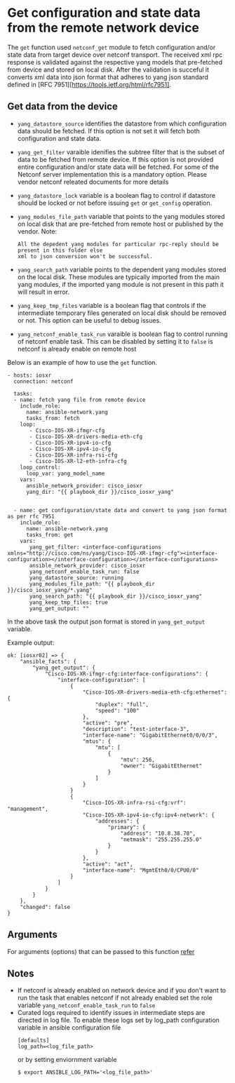 # Get configuration and state data from the remote network device
The `get` function used `netconf_get` module to fetch configuration and/or
state data from target device over netconf transport. The received xml rpc response
is validated against the respective yang models that pre-fetched from device
and stored on local disk. After the validation is succeful it converts xml data into
json format that adheres to yang json standard defined in [RFC 7951][https://tools.ietf.org/html/rfc7951].


## Get data from the device
* `yang_datastore_source` identifies the datastore from which configuration data should be fetched.
  If this option is not set it will fetch both configuration and state data.

* `yang_get_filter` varaible idenifies the subtree filter that is the subset of data to be fetched from
  remote device. If this option is not provided entire configuration and/or state data will be fetched.
  For some of the Netconf server implementation this is a mandatory option. Please vendor netconf releated
  documents for more details

* `yang_datastore_lock` variable is a boolean flag to control if datastore should be locked or not
  before issuing `get` or `get_config` operation.

* `yang_modules_file_path` variable that points to the yang modules
  stored on local disk that are pre-fetched from remote host or published by the vendor.
  Note:
  ```
  All the depedent yang modules for particular rpc-reply should be present in this folder else
  xml to json conversion won't be successful.
  ```


* `yang_search_path` variable points to the dependent yang modules stored on the local disk.
  These modules are typically imported from the main yang modules, if the imported yang module
  is not present in this path it will result in error.

* `yang_keep_tmp_files` variable is a boolean flag that controls if the intermediate temporary files
  generated on local disk should be removed or not. This option can be useful to debug issues.

* `yang_netconf_enable_task_run` varaible is boolean flag to control running of netconf enable task.
  This can be disabled by setting it to `false` is netconf is already enable on remote host

Below is an example of how to use the `get` function.
```
- hosts: iosxr
  connection: netconf

  tasks:
  - name: fetch yang file from remote device
    include_role:
      name: ansible-network.yang
      tasks_from: fetch
    loop:
       - Cisco-IOS-XR-ifmgr-cfg
       - Cisco-IOS-XR-drivers-media-eth-cfg
       - Cisco-IOS-XR-ipv4-io-cfg
       - Cisco-IOS-XR-ipv4-io-cfg
       - Cisco-IOS-XR-infra-rsi-cfg
       - Cisco-IOS-XR-l2-eth-infra-cfg
    loop_control:
      loop_var: yang_model_name
    vars:
      ansible_network_provider: cisco_iosxr
      yang_dir: "{{ playbook_dir }}/cisco_iosxr_yang"


  - name: get configuration/state data and convert to yang json format as per rfc 7951
    include_role:
      name: ansible-network.yang
      tasks_from: get
    vars:
       yang_get_filter: <interface-configurations xmlns="http://cisco.com/ns/yang/Cisco-IOS-XR-ifmgr-cfg"><interface-configuration></interface-configuration></interface-configurations>
       ansible_network_provider: cisco_iosxr
       yang_netconf_enable_task_run: false
       yang_datastore_source: running
       yang_modules_file_path: "{{ playbook_dir }}/cisco_iosxr_yang/*.yang"
       yang_search_path: "{{ playbook_dir }}/cisco_iosxr_yang"
       yang_keep_tmp_files: true
       yang_get_output: ""
```

In the above task the output json format is stored in `yang_get_output` variable.

Example output:
```
ok: [iosxr02] => {
    "ansible_facts": {
        "yang_get_output": {
            "Cisco-IOS-XR-ifmgr-cfg:interface-configurations": {
                "interface-configuration": [
                    {
                        "Cisco-IOS-XR-drivers-media-eth-cfg:ethernet": {
                            "duplex": "full",
                            "speed": "100"
                        },
                        "active": "pre",
                        "description": "test-interface-3",
                        "interface-name": "GigabitEthernet0/0/0/3",
                        "mtus": {
                            "mtu": [
                                {
                                    "mtu": 256,
                                    "owner": "GigabitEthernet"
                                }
                            ]
                        }
                    }
                    {
                        "Cisco-IOS-XR-infra-rsi-cfg:vrf": "management",
                        "Cisco-IOS-XR-ipv4-io-cfg:ipv4-network": {
                            "addresses": {
                                "primary": {
                                    "address": "10.8.38.70",
                                    "netmask": "255.255.255.0"
                                }
                            }
                        },
                        "active": "act",
                        "interface-name": "MgmtEth0/0/CPU0/0"
                    }
                ]
            }
        }
    },
    "changed": false
}
```

## Arguments

For arguments (options) that can be passed to this function [refer](https://github.com/ansible-network/yang/blob/devel/meta/configure_options.yml)

## Notes

* If netconf is already enabled on network device and if you don't want to run the task that
  enables netconf if not already enabled set the role variable `yang_netconf_enable_task_run` to `false`
* Curated logs required to identify issues in intermediate steps are directed in log file.
  To enable these logs set by log_path configuration variable in ansible configuration file
  ```
  [defaults]
  log_path=<log_file_path>
  ```
  or by setting enviornment variable
  ```
  $ export ANSIBLE_LOG_PATH='<log_file_path>'
  ```
